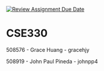 [![Review Assignment Due Date](https://classroom.github.com/assets/deadline-readme-button-24ddc0f5d75046c5622901739e7c5dd533143b0c8e959d652212380cedb1ea36.svg)](https://classroom.github.com/a/im2LrEax)
# CSE330
508576 - Grace Huang - gracehjy

508919 - John Paul Pineda - johnpp4